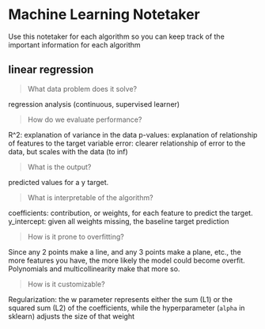 # Machine Learning Notetaker

Use this notetaker for each algorithm so you can keep track of the important information for each algorithm

## linear regression

> What data problem does it solve?

regression analysis (continuous, supervised learner)

> How do we evaluate performance?

R^2: explanation of variance in the data
p-values: explanation of relationship of features to the target variable
error: clearer relationship of error to the data, but scales with the data (to inf)

> What is the output?

predicted values for a y target.

> What is interpretable of the algorithm?

coefficients: contribution, or weights, for each feature to predict the target.
y_intercept: given all weights missing, the baseline target prediction

> How is it prone to overfitting?

Since any 2 points make a line, and any 3 points make a plane, etc., the more features you have, the more likely the model could become overfit. Polynomials and multicollinearity make that more so.

> How is it customizable?

Regularization: the w parameter represents either the sum (L1) or the squared sum (L2) of the coefficients, while the hyperparameter (`alpha` in sklearn) adjusts the size of that weight


